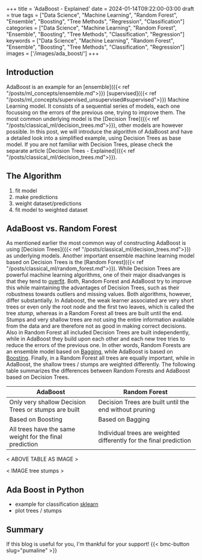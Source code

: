 +++
title = 'AdaBoost - Explained'
date = 2024-01-14T09:22:00-03:00
draft = true
tags = ["Data Science", "Machine Learning", "Random Forest", "Ensemble", "Boosting", "Tree Methods", "Regression", "Classification"]
categories = ["Data Science", "Machine Learning", "Random Forest", "Ensemble", "Boosting", "Tree Methods", "Classification", "Regression"]
keywords = ["Data Science", "Machine Learning", "Random Forest", "Ensemble", "Boosting", "Tree Methods", "Classification", "Regression"]
images = ['/images/ada_boost/']
+++

## Introduction

AdaBoost is an example for an [ensemble]({{< ref "/posts/ml_concepts/ensemble.md">}}) [supervised]({{< ref "/posts/ml_concepts/supervised_unsupervised#supervised">}}) Machine Learning model. It consists of a sequential series of models, each one focussing on the errors of the previous one, trying to improve them. The most common underlying model is the [Decision Tree]({{< ref "/posts/classical_ml/decision_trees.md">}}), other models are however possible. In this post, we will introduce the algorithm of AdaBoost and have a detailed look into a simplified example, using Decision Trees as base model. If you are not familiar with Decision Trees, please check the separate article [Decision Trees - Explained]({{< ref "/posts/classical_ml/decision_trees.md">}}). 

## The Algorithm

1. fit model
2. make predictions
3. weight dataset/predictions
4. fit model to weighted dataset

## AdaBoost vs. Random Forest

As mentioned earlier the most common way of constructing AdaBoost is using [Decision Trees]({{< ref "/posts/classical_ml/decision_trees.md">}}) as underlying models. Another important ensemble machine learning model based on Decision Trees is the [Random Forest]({{< ref "/posts/classical_ml/random_forest.md">}}). While Decision Trees are powerful machine learning algorithms, one of their major disadvanges is that they tend to [overfit](). Both, Random Forest and AdaBoost try to improve this while maintaining the advantages of Decision Trees, such as their robustness towards outliers and missing values. Both algorithms, however, differ substantially. In Adaboost, the weak learner associated are very short trees or even only the root node and the first two leaves, which is called the tree *stump*, whereas in a Random Forest all trees are built until the end. Stumps and very shallow trees are not using the entire information available from the data and are therefore not as good in making correct decisions. Also in Random Forest all included Decision Trees are built independently, while in AdaBoost they build upon each other and each new tree tries to reduce the errors of the previous one. In other words, Random Forests are an ensemble model based on [Bagging](), while AdaBoost is based on [Boosting](). Finally, in a Random Forest all trees are equally important, while in AdaBoost, the shallow trees / stumps are weighted differently. The following table summarizes the differences between Random Forests and AdaBoost based on Decision Trees.

| AdaBoost | Random Forest |
|----------|---------------|
| Only very shallow Decision Trees or stumps are built | Decision Trees are built until the end without pruning |
| Based on Boosting | Based on Bagging |
| All trees have the same weight for the final prediction | Individual trees are weighted differently for the final prediction|
< ABOVE TABLE AS IMAGE >

< IMAGE tree stumps >

## Ada Boost in Python

* example for classification [sklearn](https://scikit-learn.org/stable/modules/generated/sklearn.ensemble.AdaBoostClassifier.html)
* plot trees / stumps

## Summary

If this blog is useful for you, I'm thankful for your support!
{{< bmc-button slug="pumaline" >}}

